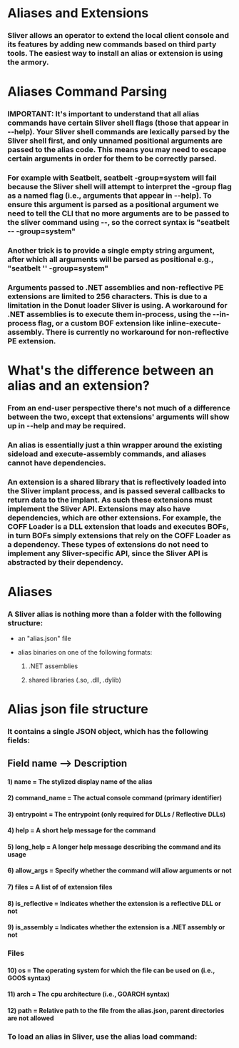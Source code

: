 # Aliases and Extensions

### Sliver allows an operator to extend the local client console and its features by adding new commands based on third party tools. The easiest way to install an alias or extension is using the armory.

# Aliases Command Parsing

### IMPORTANT: It's important to understand that all alias commands have certain Sliver shell flags (those that appear in --help). Your Sliver shell commands are lexically parsed by the Sliver shell first, and only unnamed positional arguments are passed to the alias code. This means you may need to escape certain arguments in order for them to be correctly parsed.

### For example with Seatbelt, seatbelt -group=system will fail because the Sliver shell will attempt to interpret the -group flag as a named flag (i.e., arguments that appear in --help). To ensure this argument is parsed as a positional argument we need to tell the CLI that no more arguments are to be passed to the sliver command using --, so the correct syntax is "seatbelt -- -group=system"

### Another trick is to provide a single empty string argument, after which all arguments will be parsed as positional e.g., "seatbelt '' -group=system"

### Arguments passed to .NET assemblies and non-reflective PE extensions are limited to 256 characters. This is due to a limitation in the Donut loader Sliver is using. A workaround for .NET assemblies is to execute them in-process, using the --in-process flag, or a custom BOF extension like inline-execute-assembly. There is currently no workaround for non-reflective PE extension.

# What's the difference between an alias and an extension?

### From an end-user perspective there's not much of a difference between the two, except that extensions' arguments will show up in --help and may be required.

### An alias is essentially just a thin wrapper around the existing sideload and execute-assembly commands, and aliases cannot have dependencies.

### An extension is a shared library that is reflectively loaded into the Sliver implant process, and is passed several callbacks to return data to the implant. As such these extensions must implement the Sliver API. Extensions may also have dependencies, which are other extensions. For example, the COFF Loader is a DLL extension that loads and executes BOFs, in turn BOFs simply extensions that rely on the COFF Loader as a dependency. These types of extensions do not need to implement any Sliver-specific API, since the Sliver API is abstracted by their dependency.

# Aliases

### A Sliver alias is nothing more than a folder with the following structure:

 - an "alias.json" file

 - alias binaries on one of the following formats:

   1) .NET assemblies
  
   2) shared libraries (.so, .dll, .dylib)
  
# Alias json file structure

### It contains a single JSON object, which has the following fields:

## Field name --> Description

#### 1) name = The stylized display name of the alias

#### 2) command_name = The actual console command (primary identifier)

#### 3) entrypoint = The entrypoint (only required for DLLs / Reflective DLLs)

#### 4) help = A short help message for the command

#### 5) long_help = A longer help message describing the command and its usage

#### 6) allow_args = Specify whether the command will allow arguments or not

#### 7) files = A list of of extension files

#### 8) is_reflective = Indicates whether the extension is a reflective DLL or not

#### 9) is_assembly = Indicates whether the extension is a .NET assembly or not

### Files

#### 10) os = The operating system for which the file can be used on (i.e., GOOS syntax)

#### 11) arch = The cpu architecture (i.e., GOARCH syntax)

#### 12) path = Relative path to the file from the alias.json, parent directories are not allowed

### To load an alias in Sliver, use the alias load command:


